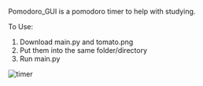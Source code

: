 Pomodoro_GUI is a pomodoro timer to help with studying.

To Use:
1. Download main.py and tomato.png
2. Put them into the same folder/directory
3. Run main.py

![timer](https://user-images.githubusercontent.com/24804326/138356398-c63a5152-ec26-47d2-83fc-fe270097f7c8.png)
